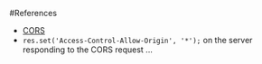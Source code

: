 #References

 - [CORS](https://developer.mozilla.org/en-US/docs/Web/HTTP/Access_control_CORS)
 - ``` res.set('Access-Control-Allow-Origin', '*'); ``` on the server responding to the CORS request ... 